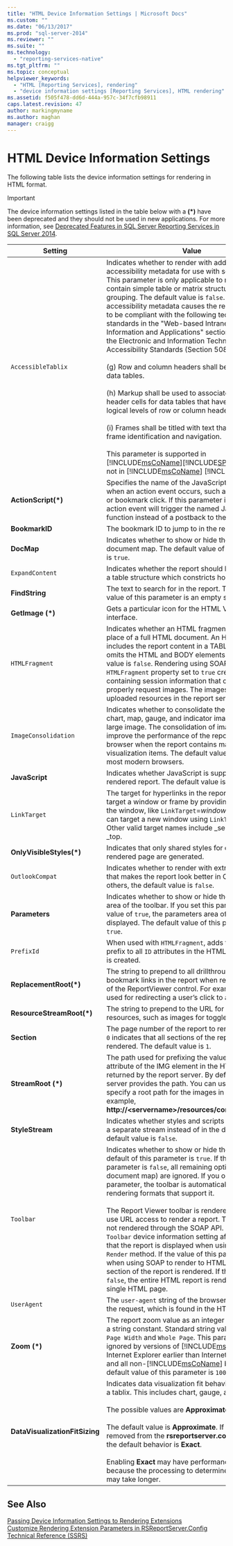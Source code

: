 ```yaml
---
title: "HTML Device Information Settings | Microsoft Docs"
ms.custom: ""
ms.date: "06/13/2017"
ms.prod: "sql-server-2014"
ms.reviewer: ""
ms.suite: ""
ms.technology: 
  - "reporting-services-native"
ms.tgt_pltfrm: ""
ms.topic: conceptual
helpviewer_keywords: 
  - "HTML [Reporting Services], rendering"
  - "device information settings [Reporting Services], HTML rendering"
ms.assetid: f505f478-dd6d-444a-957c-34f7cfb98911
caps.latest.revision: 47
author: markingmyname
ms.author: maghan
manager: craigg
---
```

# HTML Device Information Settings
  The following table lists the device information settings for rendering in HTML format.  
  
> [!IMPORTANT]  
>  The device information settings listed in the table below with a **(\*)** have been deprecated and they should not be used in new applications. For more information, see [Deprecated Features in SQL Server Reporting Services in SQL Server 2014](deprecated-features-in-sql-server-reporting-services-ssrs.md).  
  
|Setting|Value|  
|-------------|-----------|  
|`AccessibleTablix`|Indicates whether to render with additional accessibility metadata for use with screen readers. This parameter is only applicable to reports that contain simple table or matrix structures with simple grouping. The default value is `false`. The additional accessibility metadata causes the rendered report to be compliant with the following technical standards in the "Web-based Intranet and Internet Information and Applications" section (1194.22) of the Electronic and Information Technology Accessibility Standards (Section 508) document:<br /><br /> (g) Row and column headers shall be identified for data tables.<br /><br /> (h) Markup shall be used to associate data cells and header cells for data tables that have two or more logical levels of row or column headers.<br /><br /> (i) Frames shall be titled with text that facilitates frame identification and navigation.<br /><br /> This parameter is supported in [!INCLUDE[msCoName](../includes/msconame-md.md)][!INCLUDE[SPS2010](../includes/sps2010-md.md)], but not in [!INCLUDE[msCoName](../includes/msconame-md.md)] [!INCLUDE[SPS2007](../includes/sps2007-md.md)].|  
|**ActionScript(\*)**|Specifies the name of the JavaScript function to use when an action event occurs, such as a drillthrough or bookmark click. If this parameter is specified, an action event will trigger the named JavaScript function instead of a postback to the server.|  
|**BookmarkID**|The bookmark ID to jump to in the report.|  
|**DocMap**|Indicates whether to show or hide the report document map. The default value of this parameter is `true`.|  
|`ExpandContent`|Indicates whether the report should be enclosed in a table structure which constricts horizontal size.|  
|**FindString**|The text to search for in the report. The default value of this parameter is an empty string.|  
|**GetImage (\*)**|Gets a particular icon for the HTML Viewer user interface.|  
|`HTMLFragment`|Indicates whether an HTML fragment is created in place of a full HTML document. An HTML fragment includes the report content in a TABLE element and omits the HTML and BODY elements. The default value is `false`. Rendering using SOAP with the `HTMLFragment` property set to `true` creates URLs containing session information that can be used to properly request images. The images must be uploaded resources in the report server database.|  
|`ImageConsolidation`|Indicates whether to consolidate the rendered chart, map, gauge, and indicator images into one large image. The consolidation of images helps improve the performance of the report in the client browser when the report contains many data visualization items. The default value is `true` for most modern browsers.|  
|**JavaScript**|Indicates whether JavaScript is supported in the rendered report. The default value is `true`.|  
|`LinkTarget`|The target for hyperlinks in the report. You can target a window or frame by providing the name of the window, like `LinkTarget`=*window_name*, or you can target a new window using `LinkTarget`=_blank. Other valid target names include _self, _parent, and _top.|  
|**OnlyVisibleStyles(\*)**|Indicates that only shared styles for currently rendered page are generated.|  
|`OutlookCompat`|Indicates whether to render with extra metadata that makes the report look better in Outlook. For others, the default value is `false`.|  
|**Parameters**|Indicates whether to show or hide the parameters area of the toolbar. If you set this parameter to a value of `true`, the parameters area of the toolbar is displayed. The default value of this parameter is `true`.|  
|`PrefixId`|When used with `HTMLFragment`, adds the specified prefix to all `ID` attributes in the HTML fragment that is created.|  
|**ReplacementRoot(\*)**|The string to prepend to all drillthrough, toggle, and bookmark links in the report when rendered outside of the ReportViewer control. For example, this is used for redirecting a user’s click to a custom page.|  
|**ResourceStreamRoot(\*)**|The string to prepend to the URL for all image resources, such as images for toggle or sort.|  
|**Section**|The page number of the report to render. A value of `0` indicates that all sections of the report are rendered. The default value is `1`.|  
|**StreamRoot (\*)**|The path used for prefixing the value of the **src** attribute of the IMG element in the HTML report returned by the report server. By default, the report server provides the path. You can use this setting to specify a root path for the images in a report (for example, **http://\<servername>/resources/companyimages**).|  
|**StyleStream**|Indicates whether styles and scripts are created as a separate stream instead of in the document. The default value is `false`.|  
|`Toolbar`|Indicates whether to show or hide the toolbar. The default of this parameter is `true`. If the value of this parameter is `false`, all remaining options (except the document map) are ignored. If you omit this parameter, the toolbar is automatically displayed for rendering formats that support it.<br /><br /> The Report Viewer toolbar is rendered when you use URL access to render a report. The toolbar is not rendered through the SOAP API. However, the `Toolbar` device information setting affects the way that the report is displayed when using the SOAP `Render` method. If the value of this parameter is `true` when using SOAP to render to HTML, only the first section of the report is rendered. If the value is `false`, the entire HTML report is rendered as a single HTML page.|  
|`UserAgent`|The `user-agent` string of the browser that is making the request, which is found in the HTTP request.|  
|**Zoom (\*)**|The report zoom value as an integer percentage or a string constant. Standard string values include `Page Width` and `Whole Page`. This parameter is ignored by versions of [!INCLUDE[msCoName](../includes/msconame-md.md)] Internet Explorer earlier than Internet Explorer 5.0 and all non-[!INCLUDE[msCoName](../includes/msconame-md.md)] browsers. The default value of this parameter is `100`.|  
|**DataVisualizationFitSizing**|Indicates data visualization fit behavior when inside a tablix. This includes chart, gauge, and map.<br /><br /> The possible values are **Approximate** and **Exact**.<br /><br /> The default value is **Approximate**. If the setting is removed from the **rsreportserver.config** file then the default behavior is **Exact**.<br /><br /> Enabling **Exact** may have performance impact because the processing to determine the exact size may take longer.|  
  
## See Also  
 [Passing Device Information Settings to Rendering Extensions](report-server-web-service/net-framework/passing-device-information-settings-to-rendering-extensions.md)   
 [Customize Rendering Extension Parameters in RSReportServer.Config](customize-rendering-extension-parameters-in-rsreportserver-config.md)   
 [Technical Reference &#40;SSRS&#41;](../../2014/reporting-services/technical-reference-ssrs.md)  
  
  

